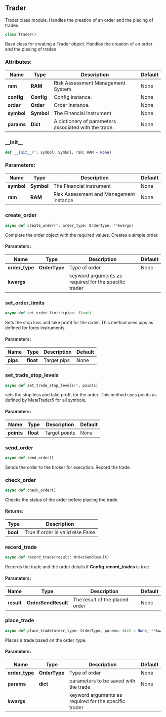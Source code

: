 ## <a id="trader"></a> Trader
Trader class module. Handles the creation of an order and the placing of trades

```python
class Trader()
```
Base class for creating a Trader object. Handles the creation of an order and the placing of trades
### Attributes:
| Name        | Type        | Description                                          |Default|
|-------------|-------------|------------------------------------------------------|---|
| **ram**     | **RAM**     | Risk Assessment Management System.                   |None|
| **config**  | **Config**  | Config instance.                                     |None|
| **order**   | **Order**   | Order instance.                                      |None|
| **symbol**  | **Symbol**  | The Financial Instrument                             |None|
| **params**  | **Dict**    | A dictionary of parameters associated with the trade. |None|

### \_\_init\_\_
```python
def __init__(*, symbol: Symbol, ram: RAM = None)
```
### Parameters:
|Name| Type               | Description                 | Default           |
|---|--------------------|-----------------------------|-------------------|
|**symbol**| **Symbol** | The Financial instrument | None |
|**ram**| **RAM** | Risk Assessment and Management instance | None |

### create\_order
```python
async def create_order(*, order_type: OrderType, **kwargs)
```
Complete the order object with the required values. Creates a simple order.
#### Parameters:
|Name| Type               | Description                 | Default           |
|---|--------------------|-----------------------------|-------------------|
|**order_type**| **OrderType** | Type of order | None |
|**kwargs**|  | keyword arguments as required for the specific trader |  |

### set\_order\_limits
```python
async def set_order_limits(pips: float)
```
Sets the stop loss and take profit for the order. This method uses pips as defined for forex instruments.
#### Parameters:
|Name| Type               | Description                 | Default           |
|---|--------------------|-----------------------------|-------------------|
|**pips**| **float** | Target pips | None |

### set\_trade\_stop\_levels
```python
async def set_trade_stop_levels(*, points)
```
sets the stop loss and take profit for the order. This method uses points as defined by MetaTrader5 for all symbols.

#### Parameters:
|Name| Type               | Description                 | Default           |
|---|--------------------|-----------------------------|-------------------|
|**points**| **float** | Target points | None |

### send\_order
```python
async def send_order()
```
Sends the order to the broker for execution. Record the trade.

### check_order
```python
async def check_order()
```
Checks the status of the order before placing the trade.

#### Returns:
|Type|Description|
|---|---|
|**bool**|True if order is valid else False|

### record_trade
```python
async def record_trade(result: OrderSendResult)
```
Records the trade and the order details if **Config.record_trades** is true.
#### Parameters:
|Name| Type               | Description                    | Default           |
|---|--------------------|--------------------------------|-------------------|
|**result**| **OrderSendResult** | The result of the placed order | None |

### place\_trade
```python
async def place_trade(order_type: OrderType, params: dict = None, **kwargs)
```
Places a trade based on the order_type.
#### Parameters:
|Name| Type               | Description                 | Default           |
|---|--------------------|-----------------------------|-------------------|
|**order_type**| **OrderType** | Type of order | None |
|**params**| **dict** | parameters to be saved with the trade | None |
|**kwargs**|  | keyword arguments as required for the specific trader |  |
